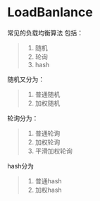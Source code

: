 # LoadBanlance
常见的负载均衡算法
包括：
>1. 随机
>2. 轮询
>3. hash

随机又分为：
>1. 普通随机
>2. 加权随机

轮询分为：
>1. 普通轮询
>2. 加权轮询
>3. 平滑加权轮询

hash分为
>1. 普通hash
>2. 加权hash
